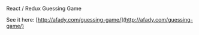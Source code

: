 React / Redux Guessing Game

See it here: [http://afady.com/guessing-game/](http://afady.com/guessing-game/)
